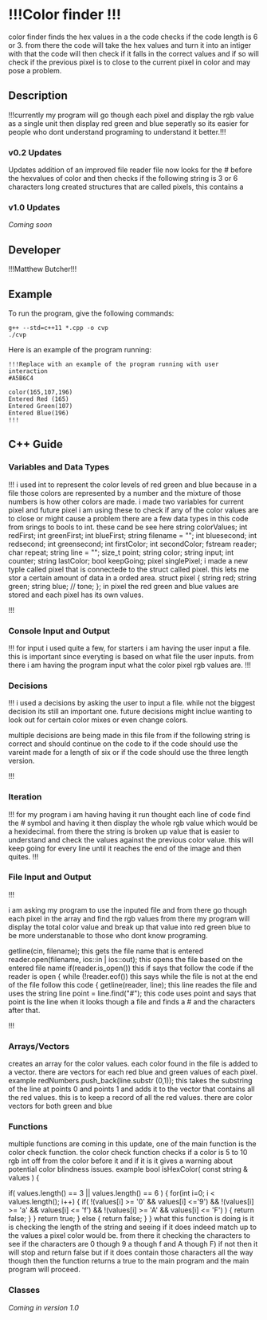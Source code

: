 # !!!Color finder !!!
color finder finds the hex values in a the code checks if the code length is 6 or 3. from there the code will take the hex values and turn it into an intiger with that the code will then check if it falls in the correct values and if so will check if the previous pixel is to close to the current pixel in color and may pose a problem.

## Description

!!!currently my program will go though each pixel and display the rgb value as a single unit then display red green and blue seperatly so its easier for people who dont understand programing to understand it better.!!!

### v0.2 Updates

Updates
addition of an improved file reader
file now looks for the # before the hexvalues of color and then checks if the following string is 3 or 6 characters long
created structures that are called pixels, this contains a

### v1.0 Updates

*Coming soon*


## Developer

!!!Matthew Butcher!!!

## Example

To run the program, give the following commands:

```
g++ --std=c++11 *.cpp -o cvp
./cvp
```

Here is an example of the program running:

```
!!!Replace with an example of the program running with user interaction
#A5B6C4

color(165,107,196)
Entered Red (165)
Entered Green(107)
Entered Blue(196)
!!!
```

## C++ Guide

### Variables and Data Types

!!!
i used int to represent the color levels of red green and blue because in a file those colors are represented by a number and the mixture of those numbers is how other colors are made.
i made two variables for current pixel and future pixel i am using these to check if any of the color values are to close or might cause a problem
there are a few data types in this code from srings to bools to int.
these cand be see here
string colorValues;
  int redFirst;
  int greenFirst;
  int blueFirst;
  string filename = "";
  int bluesecond;
  int redsecond;
  int greensecond;
  int firstColor;
  int secondColor;
  fstream reader;
  char repeat;
  string line = "";
  size_t point;
  string color;
  string input;
  int counter;
  string lastColor;
  bool keepGoing;
  pixel singlePixel;
  i made a new typle called pixel that is connectede to the struct called pixel. this lets me stor a certain amount of data in a orded area. 
  struct pixel
{
  string red;
  string green;
  string blue;
  // tone;
};
in pixel the red green and blue values are stored and each pixel has its own values.


!!!

### Console Input and Output

!!!
for input i used quite a few, for starters i am having the user input a file. this is important since everyting is based on what file the user inputs. from there i am having the program input what the color pixel rgb values are.
!!!

### Decisions

!!!
i used a decisions by asking the user to input a file.
while not the biggest decision its still an important one.
future decisions might inclue wanting to look out for certain color mixes or even change colors.

multiple decisions are being made in this file from if the following string is correct and should continue on the code to if the code should use the vareint made for a length of  six or if the code should use the three length version. 



!!!

### Iteration

!!!
for my program i am having having it run thought each line of code find the # symbol and having it then display the whole rgb value which would be a hexidecimal. from there the string is broken up value that is easier to understand and check the values against the previous color value. this will keep going for every line until it reaches the end of the image and then quites.
!!!

### File Input and Output

!!!

i am asking my program to use the inputed file and from there go though each pixel in the array and find the rgb values from there my program will display the total color value and break up that value into red green blue to be more understanable to those who dont know  programing.

 getline(cin, filename);
 this gets the file name that is entered
 reader.open(filename, ios::in | ios::out);
this opens the file based on the entered file name
 if(reader.is_open())
 this if says that follow the code if the reader is open
    {
     while (!reader.eof()) 
     this says while the file is not at the end of the file follow this code
     {
       getline(reader, line);
       this line reades the file and uses the string line
       point = line.find("#");
       this code uses point and says that point is the line when it looks though a file and finds a # and the characters after that.



!!!

### Arrays/Vectors

creates an array for the color values. each color found in the file is added to a vector. there are vectors for each red blue and green values of each pixel.
example
redNumbers.push_back(line.substr (0,1));
this takes the substring of the line at points 0 and points 1 and adds it to the vector that contains all the red values. this is to keep a record of all the red values.
there are color vectors for both green and blue

### Functions

multiple functions are coming in this update, one of the main function is the color check function. the color check function checks if a color is 5 to 10 rgb int off from the color before it and if it is it gives a warning about potential color blindness issues.
example 
bool isHexColor( const string & values )
{
  
  if( values.length() == 3 || values.length() == 6 )
  {
    for(int i=0; i < values.length(); i++)
    {
      if( !(values[i] >= '0' && values[i] <='9') &&
          !(values[i] >= 'a' && values[i] <= 'f') &&
          !(values[i] >= 'A' && values[i] <= 'F') )
          {
            return false;
          }
    }
    return true;
  }
  else
  {
    return false;
  }
}
what this function is doing is it is checking the length of the string and seeing if it does indeed match up to the values a pixel color would be. from there it checking the characters to see if the characters are 0 though 9 a though f and A though F) if not then it will stop and return false but if it does contain those characters all the way though then the function returns a true to the main program and the main program will proceed.

### Classes

*Coming in version 1.0*
